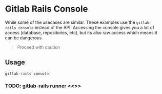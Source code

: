 # Gitlab Rails Console

While some of the usecases are similar. These examples use the `gitlab-rails console` instead of the API. Accessing the console gives you a lot of access (database, repositories, etc), but its also raw access which means it can be dangerous.

> Proceed with caution



## Usage

```
gitlab-rails console
```


### TODO: gitlab-rails runner <<>>